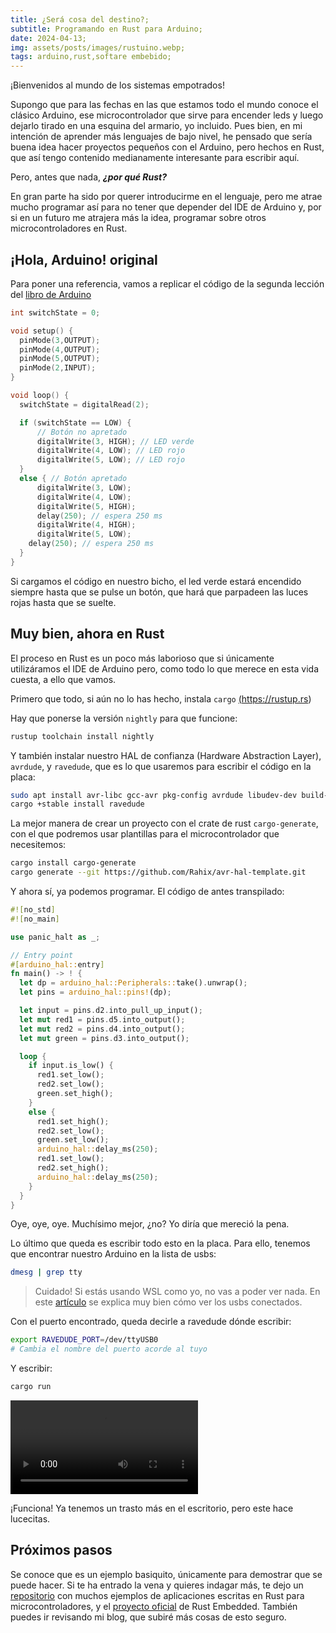 ```yaml
---
title: ¿Será cosa del destino?;
subtitle: Programando en Rust para Arduino;
date: 2024-04-13;
img: assets/posts/images/rustuino.webp;
tags: arduino,rust,softare embebido;
---
```

¡Bienvenidos al mundo de los sistemas empotrados! 

Supongo que para las fechas en las que estamos todo el mundo conoce el clásico Arduino, ese microcontrolador que sirve para encender leds y luego dejarlo tirado en una esquina del armario, yo incluido. Pues bien, en mi intención de aprender más lenguajes de bajo nivel, he pensado que sería buena idea hacer proyectos pequeños con el Arduino, pero hechos en Rust, que así tengo contenido medianamente interesante para escribir aquí. 

Pero, antes que nada, ***¿por qué Rust?***

En gran parte ha sido por querer introducirme en el lenguaje, pero me atrae mucho programar así para no tener que depender del IDE de Arduino y, por si en un futuro me atrajera más la idea, programar sobre otros microcontroladores en Rust.

## ¡Hola, Arduino! original
Para poner una referencia, vamos a replicar el código de la segunda lección del <a target="_blank" href="https://www.uio.no/studier/emner/matnat/ifi/IN1060/v21/arduino/arduino-projects-book.pdf">libro de Arduino</a> 
```c
int switchState = 0;

void setup() {
  pinMode(3,OUTPUT);
  pinMode(4,OUTPUT);
  pinMode(5,OUTPUT);
  pinMode(2,INPUT);
}

void loop() {
  switchState = digitalRead(2);

  if (switchState == LOW) {
      // Botón no apretado
      digitalWrite(3, HIGH); // LED verde
      digitalWrite(4, LOW); // LED rojo
      digitalWrite(5, LOW); // LED rojo
  }
  else { // Botón apretado
      digitalWrite(3, LOW);
      digitalWrite(4, LOW);
      digitalWrite(5, HIGH);
      delay(250); // espera 250 ms
      digitalWrite(4, HIGH);
      digitalWrite(5, LOW);
    delay(250); // espera 250 ms
  }
}
```

Si cargamos el código en nuestro bicho, el led verde estará encendido siempre hasta que se pulse un botón, que hará que parpadeen las luces rojas hasta que se suelte.

## Muy bien, ahora en Rust
El proceso en Rust es un poco más laborioso que si únicamente utilizáramos el IDE de Arduino pero, como todo lo que merece en esta vida cuesta, a ello que vamos. 

Primero que todo, si aún no lo has hecho, instala `cargo` <a target="_blank" href="https://rustup.rs">(https://rustup.rs)</a>

Hay que ponerse la versión `nightly` para que funcione:
```bash
rustup toolchain install nightly
```

Y también instalar nuestro HAL de confianza (Hardware Abstraction Layer), `avrdude`, y `ravedude`, que es lo que usaremos para escribir el código en la placa:
```bash
sudo apt install avr-libc gcc-avr pkg-config avrdude libudev-dev build-essential
cargo +stable install ravedude
```

La mejor manera de crear un proyecto con el crate de rust `cargo-generate`, con el que podremos usar plantillas para el microcontrolador que necesitemos:
```bash
cargo install cargo-generate
cargo generate --git https://github.com/Rahix/avr-hal-template.git
```

Y ahora sí, ya podemos programar. El código de antes transpilado: 
```rust
#![no_std]
#![no_main]

use panic_halt as _;

// Entry point
#[arduino_hal::entry]
fn main() -> ! {
  let dp = arduino_hal::Peripherals::take().unwrap();
  let pins = arduino_hal::pins!(dp);

  let input = pins.d2.into_pull_up_input();
  let mut red1 = pins.d5.into_output();
  let mut red2 = pins.d4.into_output();
  let mut green = pins.d3.into_output();

  loop {
    if input.is_low() {
      red1.set_low();
      red2.set_low();
      green.set_high();
    }
    else {
      red1.set_high();
      red2.set_low();
      green.set_low();
      arduino_hal::delay_ms(250);
      red1.set_low();
      red2.set_high();
      arduino_hal::delay_ms(250);
    }
  }
} 
```
Oye, oye, oye. Muchísimo mejor, ¿no? Yo diría que mereció la pena.

Lo último que queda es escribir todo esto en la placa. Para ello, tenemos que encontrar nuestro Arduino en la lista de usbs: 

```bash
dmesg | grep tty
```
> Cuidado!
> Si estás usando WSL como yo, no vas a poder ver nada. En este <a target="_blank" href="https://learn.microsoft.com/en-us/windows/wsl/connect-usb">artículo</a> se explica muy bien cómo ver los usbs conectados.

Con el puerto encontrado, queda decirle a ravedude dónde escribir: 
```bash
export RAVEDUDE_PORT=/dev/ttyUSB0
# Cambia el nombre del puerto acorde al tuyo
```
Y escribir:

```bash
cargo run
```
<video src="assets/posts/images/rustuino.mp4" controls></video>

¡Funciona! Ya tenemos un trasto más en el escritorio, pero este hace lucecitas.

## Próximos pasos
Se conoce que es un ejemplo basiquito, únicamente para demostrar que se puede hacer. Si te ha entrado la vena y quieres indagar más, te dejo un <a target="_blank" href="https://github.com/Rahix/avr-hal/tree/main/examples">repositorio</a> con muchos ejemplos de aplicaciones escritas en Rust para microcontroladores, y el <a target="_blank" href="https://github.com/rust-embedded">proyecto oficial</a> de Rust Embedded. 
También puedes ir revisando mi blog, que subiré más cosas de esto seguro.
